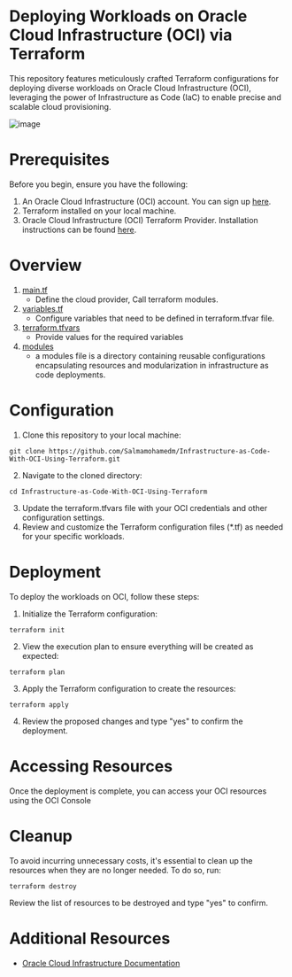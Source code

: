 # Deploying Workloads on Oracle Cloud Infrastructure (OCI) via Terraform 
This repository features meticulously crafted Terraform configurations for deploying diverse workloads on Oracle Cloud Infrastructure (OCI), leveraging the power of Infrastructure as Code (IaC) to enable precise and scalable cloud provisioning.

![image](https://github.com/Salmamohamedm/Infrastructure-as-Code-With-OCI-Using-Terraform/assets/109488469/8f39feb9-f972-41f7-a7c7-74cc72a987f7)
# Prerequisites
Before you begin, ensure you have the following:
1. An Oracle Cloud Infrastructure (OCI) account. You can sign up [here](https://www.oracle.com/cloud/sign-in.html).
2. Terraform installed on your local machine.
3. Oracle Cloud Infrastructure (OCI) Terraform Provider. Installation instructions can be found [here](https://registry.terraform.io/providers/oracle/oci/latest/docs).

# Overview
1. [main.tf](main.tf)
   - Define the cloud provider, Call terraform modules.
2. [variables.tf](variables.tf)
    -  Configure variables that need to be defined in terraform.tfvar file.
3.   [terraform.tfvars](terraform.tfvars)
     - Provide values for the required variables
4. [modules](modules)
    - a modules file is a directory containing reusable configurations encapsulating resources and modularization in infrastructure as code deployments.


# Configuration
1. Clone this repository to your local machine:

```
git clone https://github.com/Salmamohamedm/Infrastructure-as-Code-With-OCI-Using-Terraform.git
```
2. Navigate to the cloned directory:
```
cd Infrastructure-as-Code-With-OCI-Using-Terraform
```
3. Update the terraform.tfvars file with your OCI credentials and other configuration settings.
4. Review and customize the Terraform configuration files (*.tf) as needed for your specific workloads.

# Deployment
To deploy the workloads on OCI, follow these steps:
1. Initialize the Terraform configuration:
```
terraform init
```
2. View the execution plan to ensure everything will be created as expected:
```
terraform plan
```
3. Apply the Terraform configuration to create the resources:
```
terraform apply
```
4. Review the proposed changes and type "yes" to confirm the deployment.

# Accessing Resources
Once the deployment is complete, you can access your OCI resources using the OCI Console

# Cleanup
To avoid incurring unnecessary costs, it's essential to clean up the resources when they are no longer needed. To do so, run:
```
terraform destroy
```
Review the list of resources to be destroyed and type "yes" to confirm.

# Additional Resources
- [Oracle Cloud Infrastructure Documentation](https://docs.oracle.com/en-us/iaas/Content/services.htm)






